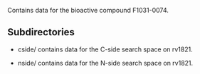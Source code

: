 Contains data for the bioactive compound F1031-0074.

## Subdirectories

- cside/ contains data for the C-side search space on rv1821.

- nside/ contains data for the N-side search space on rv1821.

